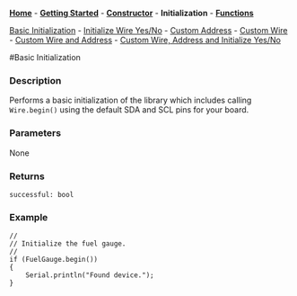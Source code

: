 [**Home**](https://porrey.github.io/max1704x) -
[**Getting Started**](https://porrey.github.io/max1704x/getting-started) -
[**Constructor**](https://porrey.github.io/max1704x/constructor) - 
**Initialization** - 
[**Functions**](https://porrey.github.io/max1704x/functions)

[Basic Initialization](https://porrey.github.io/max1704x/initialization/basic) -
[Initialize Wire Yes/No](https://porrey.github.io/max1704x/initialization/wire-yes-no) -
[Custom Address](https://porrey.github.io/max1704x/initialization/) -
[Custom Wire](https://porrey.github.io/max1704x/initialization/) -
[Custom Wire and Address](https://porrey.github.io/max1704x/initialization/) -
[Custom Wire, Address and Initialize Yes/No](https://porrey.github.io/max1704x/initialization/)

#Basic Initialization
### Description
Performs a basic initialization of the library which includes calling `Wire.begin()` using the default SDA and SCL pins for your board.

### Parameters
None

### Returns
`successful: bool`

### Example
	//
	// Initialize the fuel gauge.
	//
	if (FuelGauge.begin())
	{
		Serial.println("Found device.");
	}